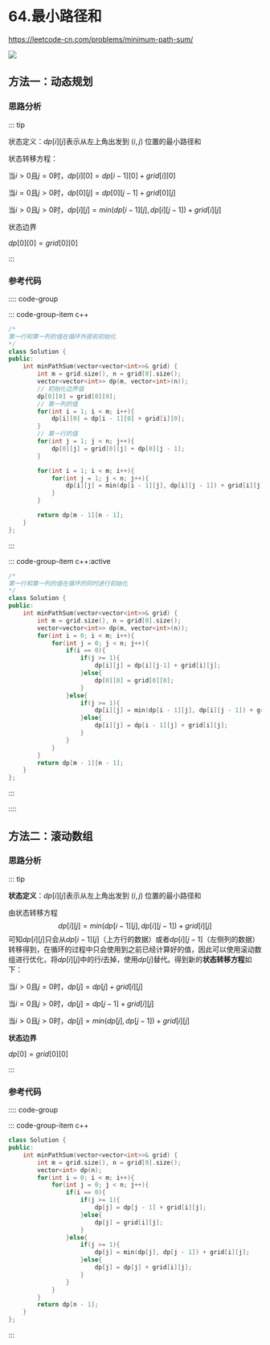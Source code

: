 #  64.最小路径和

https://leetcode-cn.com/problems/minimum-path-sum/

![](https://cdn.jsdelivr.net/gh/River-Cold/pictureBed/vuepress-blog/solution/leetcode/LeetCode-hot-topic-HOT-100/64.png)

## 方法一：动态规划

### 思路分析

::: tip

状态定义：$dp[i][j]$表示从左上角出发到 $(i,j)$ 位置的最小路径和

状态转移方程：

当$i>0$且$j=0$时，$dp[i][0]=dp[i-1][0]+grid[i][0]$

当$i=0$且$j>0$时，$dp[0][j]=dp[0][j-1]+grid[0][j]$

当$i>0$且$j>0$时，$dp[i][j]=min(dp[i-1][j],dp[i][j-1])+grid[i][j]$

状态边界

$dp[0][0]=grid[0][0]$

:::

### 参考代码

:::: code-group

::: code-group-item c++

```cpp
/*
第一行和第一列的值在循环外提前初始化
*/
class Solution {
public:
    int minPathSum(vector<vector<int>>& grid) {
        int m = grid.size(), n = grid[0].size();
        vector<vector<int>> dp(m, vector<int>(n));
        // 初始化边界值
        dp[0][0] = grid[0][0];
        // 第一列的值
        for(int i = 1; i < m; i++){
            dp[i][0] = dp[i - 1][0] + grid[i][0];
        }
        // 第一行的值
        for(int j = 1; j < n; j++){
            dp[0][j] = grid[0][j] + dp[0][j - 1];
        }

        for(int i = 1; i < m; i++){
            for(int j = 1; j < n; j++){
                dp[i][j] = min(dp[i - 1][j], dp[i][j - 1]) + grid[i][j];
            }
        }

        return dp[m - 1][n - 1];
    }
};
```

:::

::: code-group-item c++:active

```cpp
/*
第一行和第一列的值在循环的同时进行初始化
*/
class Solution {
public:
    int minPathSum(vector<vector<int>>& grid) {
        int m = grid.size(), n = grid[0].size();
        vector<vector<int>> dp(m, vector<int>(n));
        for(int i = 0; i < m; i++){
            for(int j = 0; j < n; j++){
                if(i == 0){
                    if(j >= 1){
                        dp[i][j] = dp[i][j-1] + grid[i][j];
                    }else{
                        dp[0][0] = grid[0][0];
                    }
                }else{
                    if(j >= 1){
                        dp[i][j] = min(dp[i - 1][j], dp[i][j - 1]) + grid[i][j];
                    }else{
                        dp[i][j] = dp[i - 1][j] + grid[i][j];
                    }
                }
            }
        }
        return dp[m - 1][n - 1];
    }
};
```

:::

::::

## 方法二：滚动数组



### 思路分析

::: tip

**状态定义**：$dp[i][j]$表示从左上角出发到 $(i,j)$ 位置的最小路径和

由状态转移方程
$$
dp[i][j]=min(dp[i-1][j],dp[i][j-1])+grid[i][j]
$$
可知$dp[i][j]$只会从$dp[i-1][j]$（上方行的数据）或者$dp[i][j-1]$（左侧列的数据）转移得到，在循环的过程中只会使用到之前已经计算好的值，因此可以使用滚动数组进行优化，将$dp[i][j]$中的行$i$去掉，使用$dp[j]$替代。得到新的**状态转移方程**如下：

当$i>0$且$j=0$时，$dp[j]=dp[j]+grid[i][j]$

当$i=0$且$j>0$时，$dp[j]=dp[j-1]+grid[i][j]$

当$i>0$且$j>0$时，$dp[j]=min(dp[j],dp[j-1])+grid[i][j]$

**状态边界**

$dp[0]=grid[0][0]$

:::

### 参考代码

:::: code-group

::: code-group-item c++

```cpp
class Solution {
public:
    int minPathSum(vector<vector<int>>& grid) {
        int m = grid.size(), n = grid[0].size();
        vector<int> dp(n);
        for(int i = 0; i < m; i++){
            for(int j = 0; j < n; j++){
                if(i == 0){
                    if(j >= 1){
                        dp[j] = dp[j - 1] + grid[i][j]; 
                    }else{
                        dp[j] = grid[i][j];             
                    }
                }else{
                    if(j >= 1){
                        dp[j] = min(dp[j], dp[j - 1]) + grid[i][j];
                    }else{
                        dp[j] = dp[j] + grid[i][j];
                    }
                }
            }
        }
        return dp[n - 1];
    }
};
```

:::
